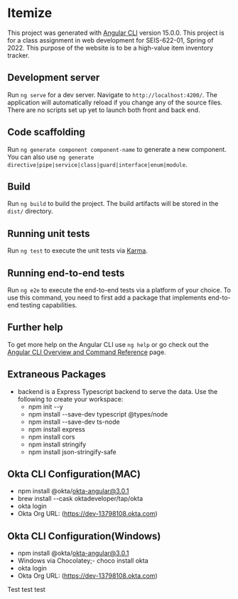 # Itemize

This project was generated with [Angular CLI](https://github.com/angular/angular-cli) version 15.0.0.
This project is for a class assignment in web development for SEIS-622-01, Spring of 2022. 
This purpose of the website is to be a high-value item inventory tracker.

## Development server

Run `ng serve` for a dev server. Navigate to `http://localhost:4200/`. The application will automatically reload if you change any of the source files. There are no scripts set up yet to launch both front and back end. 

## Code scaffolding

Run `ng generate component component-name` to generate a new component. You can also use `ng generate directive|pipe|service|class|guard|interface|enum|module`.

## Build

Run `ng build` to build the project. The build artifacts will be stored in the `dist/` directory.

## Running unit tests

Run `ng test` to execute the unit tests via [Karma](https://karma-runner.github.io).

## Running end-to-end tests

Run `ng e2e` to execute the end-to-end tests via a platform of your choice. To use this command, you need to first add a package that implements end-to-end testing capabilities.

## Further help

To get more help on the Angular CLI use `ng help` or go check out the [Angular CLI Overview and Command Reference](https://angular.io/cli) page.

## Extraneous Packages

- backend is a Express Typescript backend to serve the data. Use the following to create your workspace:
    - npm init --y
    - npm install --save-dev typescript @types/node
    - npm install --save-dev ts-node
    - npm install express
    - npm install cors
    - npm install stringify
    - npm install json-stringify-safe


## Okta CLI  Configuration(MAC)

- npm install @okta/okta-angular@3.0.1
- brew install --cask oktadeveloper/tap/okta 
- okta login
- Okta Org URL: (https://dev-13798108.okta.com) 


## Okta CLI Configuration(Windows)

- npm install @okta/okta-angular@3.0.1
- Windows via Chocolatey;- choco install okta
- okta login
- Okta Org URL: (https://dev-13798108.okta.com) 


Test test test
